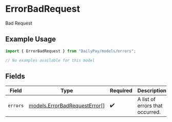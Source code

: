 # ErrorBadRequest

Bad Request

## Example Usage

```typescript
import { ErrorBadRequest } from "DailyPay/models/errors";

// No examples available for this model
```

## Fields

| Field                                                                 | Type                                                                  | Required                                                              | Description                                                           |
| --------------------------------------------------------------------- | --------------------------------------------------------------------- | --------------------------------------------------------------------- | --------------------------------------------------------------------- |
| `errors`                                                              | [models.ErrorBadRequestError](../../models/errorbadrequesterror.md)[] | :heavy_check_mark:                                                    | A list of errors that occurred.                                       |